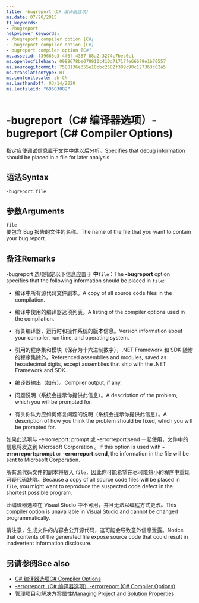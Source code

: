 ```yaml
---
title: -bugreport（C# 编译器选项）
ms.date: 07/20/2015
f1_keywords:
- /bugreport
helpviewer_keywords:
- /bugreport compiler option [C#]
- -bugreport compiler option [C#]
- bugreport compiler option [C#]
ms.assetid: f39665e3-4f6f-4357-88a2-3274c7bec0c1
ms.openlocfilehash: 0989678be070910c410d71717fe66679e1b70557
ms.sourcegitcommit: 7588136e355e10cbc2582f389c90c127363c02a5
ms.translationtype: HT
ms.contentlocale: zh-CN
ms.lasthandoff: 03/14/2020
ms.locfileid: "69603082"
---
```

# <a name="-bugreport-c-compiler-options"></a><span data-ttu-id="37782-102">-bugreport（C# 编译器选项）</span><span class="sxs-lookup"><span data-stu-id="37782-102">-bugreport (C# Compiler Options)</span></span>
<span data-ttu-id="37782-103">指定应使调试信息置于文件中供以后分析。</span><span class="sxs-lookup"><span data-stu-id="37782-103">Specifies that debug information should be placed in a file for later analysis.</span></span>  
  
## <a name="syntax"></a><span data-ttu-id="37782-104">语法</span><span class="sxs-lookup"><span data-stu-id="37782-104">Syntax</span></span>  
  
```console  
-bugreport:file  
```  
  
## <a name="arguments"></a><span data-ttu-id="37782-105">参数</span><span class="sxs-lookup"><span data-stu-id="37782-105">Arguments</span></span>  
 `file`  
 <span data-ttu-id="37782-106">要包含 Bug 报告的文件的名称。</span><span class="sxs-lookup"><span data-stu-id="37782-106">The name of the file that you want to contain your bug report.</span></span>  
  
## <a name="remarks"></a><span data-ttu-id="37782-107">备注</span><span class="sxs-lookup"><span data-stu-id="37782-107">Remarks</span></span>  
 <span data-ttu-id="37782-108">-bugreport 选项指定以下信息应置于  **中**`file`：</span><span class="sxs-lookup"><span data-stu-id="37782-108">The **-bugreport** option specifies that the following information should be placed in `file`:</span></span>  
  
- <span data-ttu-id="37782-109">编译中所有源代码文件副本。</span><span class="sxs-lookup"><span data-stu-id="37782-109">A copy of all source code files in the compilation.</span></span>  
  
- <span data-ttu-id="37782-110">编译中使用的编译器选项列表。</span><span class="sxs-lookup"><span data-stu-id="37782-110">A listing of the compiler options used in the compilation.</span></span>  
  
- <span data-ttu-id="37782-111">有关编译器、运行时和操作系统的版本信息。</span><span class="sxs-lookup"><span data-stu-id="37782-111">Version information about your compiler, run time, and operating system.</span></span>  
  
- <span data-ttu-id="37782-112">引用的程序集和模块（保存为十六进制数字），.NET Framework 和 SDK 随附的程序集除外。</span><span class="sxs-lookup"><span data-stu-id="37782-112">Referenced assemblies and modules, saved as hexadecimal digits, except assemblies that ship with the .NET Framework and SDK.</span></span>  
  
- <span data-ttu-id="37782-113">编译器输出（如有）。</span><span class="sxs-lookup"><span data-stu-id="37782-113">Compiler output, if any.</span></span>  
  
- <span data-ttu-id="37782-114">问题说明（系统会提示你提供此信息）。</span><span class="sxs-lookup"><span data-stu-id="37782-114">A description of the problem, which you will be prompted for.</span></span>  
  
- <span data-ttu-id="37782-115">有关你认为应如何修复问题的说明（系统会提示你提供此信息）。</span><span class="sxs-lookup"><span data-stu-id="37782-115">A description of how you think the problem should be fixed, which you will be prompted for.</span></span>  
  
 <span data-ttu-id="37782-116">如果此选项与 -errorreport: prompt 或 -errorreport:send 一起使用，文件中的信息将发送到 Microsoft Corporation   。</span><span class="sxs-lookup"><span data-stu-id="37782-116">If this option is used with **-errorreport:prompt** or **-errorreport:send**, the information in the file will be sent to Microsoft Corporation.</span></span>  
  
 <span data-ttu-id="37782-117">所有源代码文件的副本将放入 `file`，因此你可能希望在尽可能短小的程序中重现可疑代码缺陷。</span><span class="sxs-lookup"><span data-stu-id="37782-117">Because a copy of all source code files will be placed in `file`, you might want to reproduce the suspected code defect in the shortest possible program.</span></span>  
  
 <span data-ttu-id="37782-118">此编译器选项在 Visual Studio 中不可用，并且无法以编程方式更改。</span><span class="sxs-lookup"><span data-stu-id="37782-118">This compiler option is unavailable in Visual Studio and cannot be changed programmatically.</span></span>  
  
 <span data-ttu-id="37782-119">请注意，生成文件的内容会公开源代码，这可能会导致意外信息泄露。</span><span class="sxs-lookup"><span data-stu-id="37782-119">Notice that contents of the generated file expose source code that could result in inadvertent information disclosure.</span></span>  
  
## <a name="see-also"></a><span data-ttu-id="37782-120">另请参阅</span><span class="sxs-lookup"><span data-stu-id="37782-120">See also</span></span>

- [<span data-ttu-id="37782-121">C# 编译器选项</span><span class="sxs-lookup"><span data-stu-id="37782-121">C# Compiler Options</span></span>](./index.md)
- [<span data-ttu-id="37782-122">-errorreport（C# 编译器选项）</span><span class="sxs-lookup"><span data-stu-id="37782-122">-errorreport (C# Compiler Options)</span></span>](./errorreport-compiler-option.md)
- [<span data-ttu-id="37782-123">管理项目和解决方案属性</span><span class="sxs-lookup"><span data-stu-id="37782-123">Managing Project and Solution Properties</span></span>](/visualstudio/ide/managing-project-and-solution-properties)
